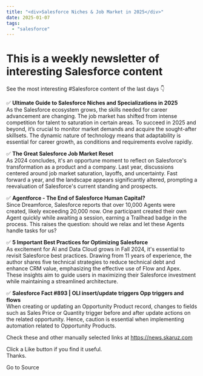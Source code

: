 ```yaml
---
title: "<div>Salesforce Niches & Job Market in 2025</div>"
date: 2025-01-07
tags: 
  - "salesforce"
---
```


# This is a weekly newsletter of interesting Salesforce content

See the most interesting #Salesforce content of the last days 👇

✅ **Ultimate Guide to Salesforce Niches and Specializations in 2025**  
As the Salesforce ecosystem grows, the skills needed for career advancement are changing. The job market has shifted from intense competition for talent to saturation in certain areas. To succeed in 2025 and beyond, it’s crucial to monitor market demands and acquire the sought-after skillsets. The dynamic nature of technology means that adaptability is essential for career growth, as conditions and requirements evolve rapidly.

✅ **The Great Salesforce Job Market Reset**  
As 2024 concludes, it's an opportune moment to reflect on Salesforce's transformation as a product and a company. Last year, discussions centered around job market saturation, layoffs, and uncertainty. Fast forward a year, and the landscape appears significantly altered, prompting a reevaluation of Salesforce's current standing and prospects.

✅ **Agentforce - The End of Salesforce Human Capital?**  
Since Dreamforce, Salesforce reports that over 10,000 Agents were created, likely exceeding 20,000 now. One participant created their own Agent quickly while awaiting a session, earning a Trailhead badge in the process. This raises the question: should we relax and let these Agents handle tasks for us?

✅ **5 Important Best Practices for Optimizing Salesforce**  
As excitement for AI and Data Cloud grows in Fall 2024, it's essential to revisit Salesforce best practices. Drawing from 11 years of experience, the author shares five technical strategies to reduce technical debt and enhance CRM value, emphasizing the effective use of Flow and Apex. These insights aim to guide users in maximizing their Salesforce investment while maintaining a streamlined architecture.

✅ **Salesforce Fact #893 | OLI insert/update triggers Opp triggers and flows**  
When creating or updating an Opportunity Product record, changes to fields such as Sales Price or Quantity trigger before and after update actions on the related opportunity. Hence, caution is essential when implementing automation related to Opportunity Products.

Check these and other manually selected links at https://news.skaruz.com

Click a Like button if you find it useful.  
Thanks.

Go to Source
